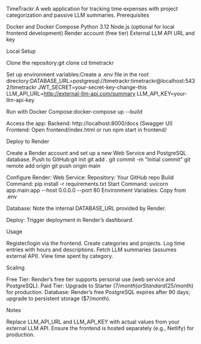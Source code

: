 TimeTrackr
A web application for tracking time expenses with project categorization and passive LLM summaries.
Prerequisites

Docker and Docker Compose
Python 3.12
Node.js (optional for local frontend development)
Render account (free tier)
External LLM API URL and key

Local Setup

Clone the repository:git clone <your-repo-url>
cd timetrackr


Set up environment variables:Create a .env file in the root directory:DATABASE_URL=postgresql://timetrackr:timetrackr@localhost:5432/timetrackr
JWT_SECRET=your-secret-key-change-this
LLM_API_URL=http://external-llm-api.com/summary
LLM_API_KEY=your-llm-api-key


Run with Docker Compose:docker-compose up --build


Access the app:
Backend: http://localhost:8000/docs (Swagger UI)
Frontend: Open frontend/index.html or run npm start in frontend/



Deploy to Render

Create a Render account and set up a new Web Service and PostgreSQL database.
Push to GitHub:git init
git add .
git commit -m "Initial commit"
git remote add origin <your-github-repo-url>
git push origin main


Configure Render:
Web Service:
Repository: Your GitHub repo
Build Command: pip install -r requirements.txt
Start Command: uvicorn app.main:app --host 0.0.0.0 --port 80
Environment Variables: Copy from .env


Database: Note the internal DATABASE_URL provided by Render.


Deploy: Trigger deployment in Render’s dashboard.

Usage

Register/login via the frontend.
Create categories and projects.
Log time entries with hours and descriptions.
Fetch LLM summaries (assumes external API).
View time spent by category.

Scaling

Free Tier: Render’s free tier supports personal use (web service and PostgreSQL).
Paid Tier: Upgrade to Starter ($7/month) or Standard ($25/month) for production.
Database: Render’s free PostgreSQL expires after 90 days; upgrade to persistent storage ($7/month).

Notes

Replace LLM_API_URL and LLM_API_KEY with actual values from your external LLM API.
Ensure the frontend is hosted separately (e.g., Netlify) for production.

